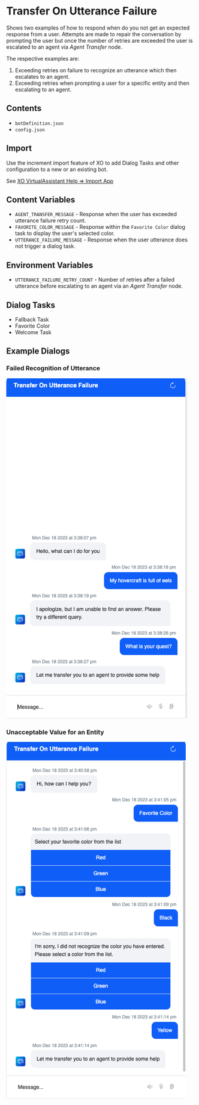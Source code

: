 # Transfer On Utterance Failure

Shows two examples of how to respond when do you not get an expected response from a user. Attempts are made to 
repair the conversation by prompting the user but once the number of retries are exceeded the user is escalated
to an agent via _Agent Transfer_ node.

The respective examples are:

1. Exceeding retries on failure to recognize an utterance which then escalates to an agent.
2. Exceeding retries when prompting a user for a specific entity and then escalating to an agent.

## Contents

- `botDefinition.json`
- `config.json`

## Import

Use the increment import feature of XO to add Dialog Tasks and other configuration to a new or an existing bot.

See [XO VirtualAssistant Help => Import App ](https://developer.kore.ai/docs/process-apps/settings/import-export/#:~:text=your%20Process%20App.-,Import,-App)

## Content Variables

- `AGENT_TRANSFER_MESSAGE` - Response when the user has exceeded utterance failure retry count.
- `FAVORITE_COLOR_MESSAGE` - Response within the `Favorite Color` dialog task to display the user's selected color.
- `UTTERANCE_FAILURE_MESSAGE` - Response when the user utterance does not trigger a dialog task.

## Environment Variables

- `UTTERANCE_FAILURE_RETRY_COUNT` - Number of retries after a failed utterance before escalating to an agent via an _Agent Transfer_ node.

## Dialog Tasks

- Fallback Task
- Favorite Color
- Welcome Task 


## Example Dialogs

### Failed Recognition of Utterance

![](images/utterance-not-recognized.png)

### Unacceptable Value for an Entity

![](images/entity-not-recognized.png)



